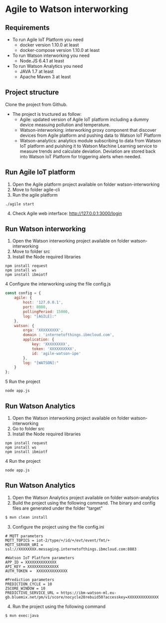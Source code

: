 # Agile to Watson interworking

## Requirements
* To run Agile IoT Platform you need
   * docker version 1.10.0 at least
   * docker-compose version 1.10.0 at least
* To run Watson interworking you need
   * Node.JS 6.4.1 at least
* To run Watson Analytics you need
   * JAVA 1.7 at least
   * Apache Maven 3 at least

## Project structure
Clone the project from Github. 
* The project is tructured as follow:
    * Agile: updated version of Agile IoT platform including a dummy device measuing pollution and temperature.
    * Watson-interworking: interworking proxy component that discover devices from Agile platform and pushing data to Watson IoT Platform
    * Watson-analytics: analytics module subscribing to data from Watson IoT platform and puishing it to Watson Machine Learning service to measure trends and calculate deviation. Deviation are stored back into Watson IoT Platform for triggering alerts when needed.

## Run Agile IoT platform
1. Open the Agile platform project available on folder watson-interworking
2. Move to folder agile-cli
3. Run the agile platform
```shell
./agile start
```
4. Check Agile web interface: http://127.0.0.1:3000/login

## Run Watson interworking
1. Open the Watson interworking project available on folder watson-interworking
2. Move to folder src
3. Install the Node required libraries
```shell
npm install request
npm install ws
npm install ibmiotf
```
4 Configure the interworking using the file config.js

```js
const config = {
    agile: {
        host: '127.0.0.1',
        port: 8080,
        pollingPeriod: 15000,
        log: "[AGILE]:"
    },
    watson: {
        orga: 'XXXXXXXXX',
        domain : 'internetofthings.ibmcloud.com',
        application: {
            key: 'XXXXXXXXX',
            token: 'XXXXXXXXXX',
            id: 'agile-watson-ipe'
        },
        log: "[WATSON]:"
    }
};
```

5 Run the project
```shell
node app.js
```

## Run Watson Analytics 
1. Open the Watson interworking project available on folder watson-interworking
2. Go to folder src
3. Install the Node required libraries
```shell
npm install request
npm install ws
npm install ibmiotf
```
4 Run the project
```shell
node app.js
```

## Run Watson Analytics 
1. Open the Watson Analytics project available on folder watson-analytics
2. Build the project using the following command. The binary and config files are generated under the folder "target"
```sh
$ mvn clean install
```

3. Configure the project using the file config.ini

```shell
# MQTT parameters
MQTT_TOPICS = iot-2/type/+/id/+/evt/event/fmt/+
MQTT_SERVER_URI = ssl://XXXXXXXX.messaging.internetofthings.ibmcloud.com:8883

#Watson IoT Platform parameters
APP_ID = XXXXXXXXXXXXXX
API_KEY = XXXXXXXXXXXXXX
AUTH_TOKEN =  XXXXXXXXXXXXXX

#Prediction parameters
PREDICTION_CYCLE = 10
ZSCORE_WINDOW = 10
PREDICTIVE_SERVICE_URL = https://ibm-watson-ml.eu-gb.bluemix.net/pm/v1/score/nocycle20rebuid50?accesskey=XXXXXXXXXXXXXX
```

4. Run the project using the following command
```shell
$ mvn exec:java 
```
